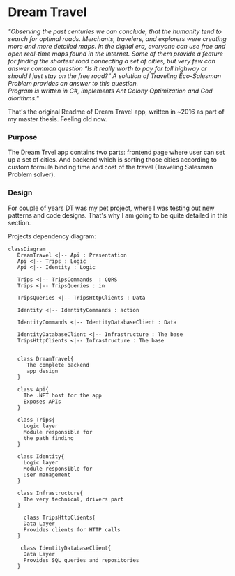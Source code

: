 # Dream Travel

*"Observing the past centuries we can conclude, that the humanity tend to search for optimal roads. Merchants, travelers, and explorers were creating more and more detailed maps. In the digital era, everyone can use free and open real-time maps found in the Internet. Some of them provide a feature for finding the shortest road connecting a set of cities, but very few can answer common question “Is it really worth to pay for toll highway or should I just stay on the free road?” A solution of Traveling Eco-Salesman Problem provides an answer to this question.
<br>
 Program is written in C#, implements Ant Colony Optimization and God alorithms."*


 That's the original Readme of Dream Travel app, written in ~2016 as part of my master thesis. Feeling old now.
 
 ### Purpose

 The Dream Trvel app contains two parts: frontend page where user can set up a set of cities. And backend which is sorting those cities according to custom formula binding time and cost of the travel (Traveling Salesman Problem solver).

 ### Design

 For couple of years DT was my pet project, where I was testing out new patterns and code designs. That's why I am going to be quite detailed in this section.

 Projects dependency diagram:


 ```mermaid
classDiagram
    DreamTravel <|-- Api : Presentation
    Api <|-- Trips : Logic 
    Api <|-- Identity : Logic

    Trips <|-- TripsCommands  : CQRS 
    Trips <|-- TripsQueries : in

    TripsQueries <|-- TripsHttpClients : Data 

    Identity <|-- IdentityCommands : action

    IdentityCommands <|-- IdentityDatabaseClient : Data 

    IdentityDatabaseClient <|-- Infrastructure : The base 
    TripsHttpClients <|-- Infrastructure : The base 
 

    class DreamTravel{
       The complete backend 
       app design
    }

    class Api{
      The .NET host for the app
      Exposes APIs
    }

    class Trips{
      Logic layer
      Module responsible for
      the path finding
    }

    class Identity{
      Logic layer 
      Module responsible for
      user management
    }

    class Infrastructure{
      The very technical, drivers part
    }

      class TripsHttpClients{
      Data Layer
      Provides clients for HTTP calls
    }

     class IdentityDatabaseClient{
      Data Layer
      Provides SQL queries and repositories
    }
```